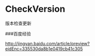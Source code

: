 # CheckVersion
版本检查更新


###百度经验

http://jingyan.baidu.com/article/preview?eidEnc=335530da8b1e0419cb41c305

